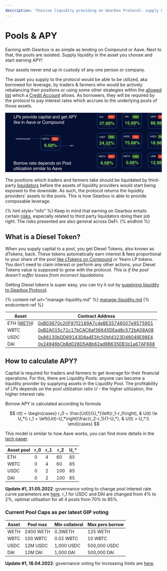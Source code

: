 ```yaml
---
description: 'Passive liquidity providing on Gearbox Protocol: supply & earn APY.'
---
```


# Pools & APY

Earning with Gearbox is as simple as lending on Compound or Aave. Next to that, the pools are isolated. Supply liquidity in the asset you choose and start earning APY!&#x20;

Your assets never end up in custody of any one person or company.

The asset you supply to the protocol would be able to be utilized, aka borrowed for leverage, by traders & farmers who would be actively rebalancing their positions or using some other strategies within the [allowed list](../overview/credit-account/#allowed-list-policy) which a [Credit Account](../overview/credit-account/) allows. As borrowers, they will be required by the protocol to pay interest rates which accrues to the underlying pools of those assets.&#x20;

![](<../.gitbook/assets/Screenshot 2021-08-07 at 22.49.25.png>)

The positions which traders and farmers take should be liquidated by third-party [liquidators](../overview/liquidations/) before the assets of liquidity providers would start being exposed to the downside. As such, the protocol returns the liquidity providers’ assets to the pools. This is how Gearbox is able to provide composable leverage.

{% hint style="info" %}
Keep in mind that earning on Gearbox entails certain [risks](../risk-and-security/risks-terms.md), especially related to third party liquidators doing their job right. The risks presented are also general across DeFi.&#x20;
{% endhint %}

## What is a Diesel Token?

When you supply capital to a pool, you get Diesel Tokens, also known as dTokens, back. These tokens automatically earn interest & fees proportional to your share of the pool [like cTokens on Compound](https://compound.finance/docs/ctokens) or Yearn LP tokens. You don’t need to claim interest or perform any other actions, your Diesel Tokens value is supposed to grow with the protocol. _This is if the pool doesn't suffer losses from incorrect liquidations._

Getting Diesel tokens is super easy, you can try it out by [supplying liquidity to Gearbox Protocol](manage-liquidity.md#supplying-liquidity).

{% content-ref url="manage-liquidity.md" %}
[manage-liquidity.md](manage-liquidity.md)
{% endcontent-ref %}

| Asset                                                                             | Contract Address                                                                                                      |
| --------------------------------------------------------------------------------- | --------------------------------------------------------------------------------------------------------------------- |
| ETH ([WETH](../overview/faq.md#why-cant-i-trade-eth-on-dexes-via-wallet-connect)) | [0xB03670c20F87f2169A7c4eBE35746007e9575901](https://etherscan.io/address/0xB03670c20F87f2169A7c4eBE35746007e9575901) |
| WBTC                                                                              | [0xB2A015c71c17bCAC6af36645DEad8c572bA08A08](https://etherscan.io/address/0xB2A015c71c17bCAC6af36645DEad8c572bA08A08) |
| USDC                                                                              | [0x86130bDD69143D8a4E5fc50bf4323D48049E98E4](https://etherscan.io/address/0x86130bDD69143D8a4E5fc50bf4323D48049E98E4) |
| DAI                                                                               | [0x24946bCbBd028D5ABb62ad9B635EB1b1a67AF668](https://etherscan.io/address/0x24946bCbBd028D5ABb62ad9B635EB1b1a67AF668) |

## How to calculate APY?

Capital is required for traders and farmers to get leverage for their financial operations. For this, there are Liquidity Pools: anyone can become a liquidity provider by supplying assets in the Liquidity Pool. The profitability of LPs depends on the pool utilization ratio _U_ - the higher utilization, the higher interest rate.&#x20;

Borrow APY is calculated according to formula

$$
r(t) = 
    \begin{cases}
        r_0 + \frac{U(t)}{U_*}\left(r_1-r_0\right), & U(t) \le U_*\\
        r_1 + \left(U(t)-U_*\right)\frac{r_2-r_1}{1-U_*}, & U(t) > U_*.\\
    \end{cases}
$$

This model is similar to how Aave works, you can find more details in the [tech paper](../overview/whitepaper.md).

| Asset pool | r\_0 | r\_1 | r\_2 | U\_\* |
| ---------- | ---- | ---- | ---- | ----- |
| ETH        | 0    | 4    | 60   | 85    |
| WBTC       | 0    | 4    | 60   | 85    |
| USDC       | 0    | 2    | 100  | 85    |
| DAI        | 0    | 2    | 100  | 85    |

**Update #1, 31.05.2022**: governance voting to change pool interest rate curve parameters are [here](https://snapshot.org/#/gearbox.eth/proposal/0xaddc09aa7a2dcda4c90577bc15553164ae987dba7c34a5b8c9dfac57cca7d291). r\_1 for USDC and DAI are changed from 4% to 2%, optimal utilisation for all 4 pools from 70% to 85%.&#x20;

### Current Pool Caps as per latest GIP voting

| Asset | Pool max  | Min collateral | Max pers borrow |
| ----- | --------- | -------------- | --------------- |
| WETH  | 2400 WETH | 0.3WETH        | 125 WETH        |
| WBTC  | 100 WBTC  | 0.02 WBTC      | 10 WBTC         |
| USDC  | 12M USDC  | 1,000 USDC     | 500,000 USDC    |
| DAI   | 12M DAI   | 1,000 DAI      | 500,000 DAI     |

**Update #1, 18.04.2022**: governance voting for increasing limits are [here](https://snapshot.org/#/gearbox.eth/proposal/0x88f4662687cad00cfdd515fc21289a537cbe69f80ddf790a13a58bb94af3f9f1).
